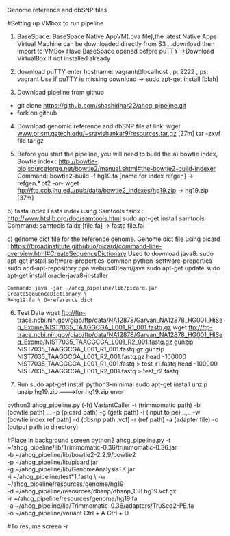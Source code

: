 Genome reference and dbSNP files

#Setting up VMbox to run pipeline
1) BaseSpace:
BaseSpace Native AppVM(.ova file),the latest Native Apps Virtual Machine
can be downloaded directly from S3 ...download then import to VMBox
Have BaseSpace opened before puTTY
	->Download VirtualBox if not installed already
2) download puTTY
enter hostname: vagrant@localhost , p: 2222 , ps: vagrant
Use if puTTY is missing download -> sudo apt-get install [blah]

3) Download pipeline from github
- git clone https://github.com/shashidhar22/ahcg_pipeline.git
- fork on github 

4) Download genomic reference and dbSNP file at link:
wget www.prism.gatech.edu/~sravishankar9/resources.tar.gz [27m]
tar -zxvf file.tar.gz

5) Before you start the pipeline, you will need to build the 
a) bowtie index,
Bowtie index : http://bowtie-bio.sourceforge.net/bowtie2/manual.shtml#the-bowtie2-build-indexer
	Command: bowtie2-build -f hg19.fa [name for index refgen] -> refgen.*.bt2
	-or-
	wget ftp://ftp.ccb.jhu.edu/pub/data/bowtie2_indexes/hg19.zip -> hg19.zip  [37m]

b) fasta index 
Fasta index using Samtools faidx : http://www.htslib.org/doc/samtools.html
	sudo apt-get install samtools
	Command: samtools faidx [file.fa] -> fasta file.fai

c) genome dict file for the reference genome. 
Genome dict file using picard : 
https://broadinstitute.github.io/picard/command-line-overview.html#CreateSequenceDictionary
Used to download java8:
	sudo apt-get install software-properties-common python-software-properties
	sudo add-apt-repository ppa:webupd8team/java
	sudo apt-get update
	sudo apt-get install oracle-java8-installer

	Command: java -jar ~/ahcg_pipeline/lib/picard.jar CreateSequenceDictionary \ 
	R=hg19.fa \ O=reference.dict

6) Test Data
wget ftp://ftp-trace.ncbi.nih.gov/giab/ftp/data/NA12878/Garvan_NA12878_HG001_HiSeq_Exome/NIST7035_TAAGGCGA_L001_R1_001.fastq.gz
wget ftp://ftp-trace.ncbi.nih.gov/giab/ftp/data/NA12878/Garvan_NA12878_HG001_HiSeq_Exome/NIST7035_TAAGGCGA_L001_R2_001.fastq.gz
gunzip NIST7035_TAAGGCGA_L001_R1_001.fastq.gz
gunzip NIST7035_TAAGGCGA_L001_R2_001.fastq.gz
head -100000 NIST7035_TAAGGCGA_L001_R1_001.fastq > test_r1.fastq
head -100000 NIST7035_TAAGGCGA_L001_R2_001.fastq > test_r2.fastq

7) Run
sudo apt-get install python3-minimal
sudo apt-get install unzip 
unzip hg19.zip --->for hg19.zip error

python3 ahcg_pipeline.py  (-h)
VariantCaller -t (trimmomatic path) 
	-b (bowtie path) ...
	-p (picard path)
	-g (gatk path)
	-i (input to pe)  ..,..
	-w (bowtie index ref path) 
	-d (dbsnp path .vcf)
	-r (ref path)
	-a (adapter file) 
	-o (output path to directory) 

#Place in background
screen
python3 ahcg_pipeline.py -t ~/ahcg_pipeline/lib/Trimmomatic-0.36/trimmomatic-0.36.jar \
-b ~/ahcg_pipeline/lib/bowtie2-2.2.9/bowtie2 \
-p ~/ahcg_pipeline/lib/picard.jar \
-g ~/ahcg_pipeline/lib/GenomeAnalysisTK.jar \
-i ~/ahcg_pipeline/test*1.fastq \ 
-w ~/ahcg_pipeline/resources/genome/hg19 \
-d ~/ahcg_pipeline/resources/dbsnp/dbsnp_138.hg19.vcf.gz \
-r ~/ahcg_pipeline/resources/genome/hg19.fa \
-a ~/ahcg_pipeline/lib/Trimmomatic-0.36/adapters/TruSeq2-PE.fa \
-o ~/ahcg_pipeline/variant
Ctrl + A Ctrl + D

#To resume
screen -r 
